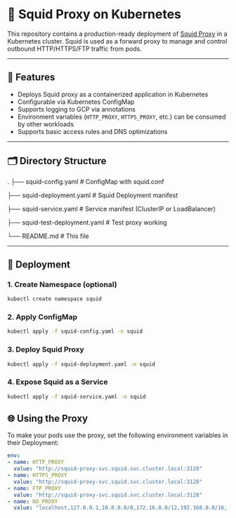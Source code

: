 # 🐙 Squid Proxy on Kubernetes

This repository contains a production-ready deployment of [Squid Proxy](http://www.squid-cache.org/) in a Kubernetes cluster. Squid is used as a forward proxy to manage and control outbound HTTP/HTTPS/FTP traffic from pods.

---

## 📌 Features

- Deploys Squid proxy as a containerized application in Kubernetes
- Configurable via Kubernetes ConfigMap
- Supports logging to GCP via annotations
- Environment variables (`HTTP_PROXY`, `HTTPS_PROXY`, etc.) can be consumed by other workloads
- Supports basic access rules and DNS optimizations

---

## 🗂️ Directory Structure
.
├── squid-config.yaml # ConfigMap with squid.conf

├── squid-deployment.yaml # Squid Deployment manifest

├── squid-service.yaml # Service manifest (ClusterIP or LoadBalancer)

├── squid-test-deployment.yaml # Test proxy working

└── README.md # This file

---

## 🚀 Deployment

### 1. Create Namespace (optional)
```bash
kubectl create namespace squid
```
### 2. Apply ConfigMap
```bash
kubectl apply -f squid-config.yaml -n squid
```
### 3. Deploy Squid Proxy
```bash
kubectl apply -f squid-deployment.yaml -n squid
```
### 4. Expose Squid as a Service
```bash
kubectl apply -f squid-service.yaml -n squid
```

## 🌐 Using the Proxy

To make your pods use the proxy, set the following environment variables in their Deployment:
```yaml
env:
- name: HTTP_PROXY
  value: "http://squid-proxy-svc.squid.svc.cluster.local:3128"
- name: HTTPS_PROXY
  value: "http://squid-proxy-svc.squid.svc.cluster.local:3128"
- name: FTP_PROXY
  value: "http://squid-proxy-svc.squid.svc.cluster.local:3128"
- name: NO_PROXY
  value: "localhost,127.0.0.1,10.0.0.0/8,172.16.0.0/12,192.168.0.0/16,.svc,.cluster.local"
```


